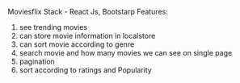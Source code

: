Moviesflix
Stack - React Js, Bootstarp
Features: 
1) see trending movies
2) can store movie information in localstore 
3) can sort movie according to genre
4) search movie and how many movies we can see on single page
5) pagination
6) sort according to ratings and Popularity
